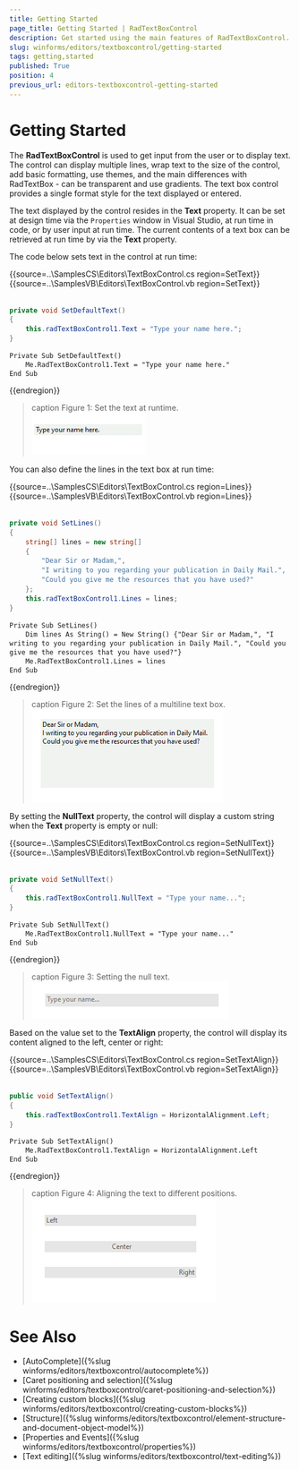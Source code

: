 ```yaml
---
title: Getting Started
page_title: Getting Started | RadTextBoxControl
description: Get started using the main features of RadTextBoxControl. 
slug: winforms/editors/textboxcontrol/getting-started
tags: getting,started
published: True
position: 4
previous_url: editors-textboxcontrol-getting-started
---
```


# Getting Started

The __RadTextBoxControl__ is used to get input from the user or to display text. The control can display multiple lines, wrap text to the size of the control, add basic formatting, use themes, and the main differences with RadTextBox - can be transparent and use gradients. The text box control provides a single format style for the text displayed or entered.
         
The text displayed by the control resides in the __Text__ property. It can be set at design time via the `Properties` window in Visual Studio, at run time in code, or by user input at run time. The current contents of a text box can be retrieved at run time by via the __Text__ property.
        

The code below sets text in the control at run time: 

{{source=..\SamplesCS\Editors\TextBoxControl.cs region=SetText}} 
{{source=..\SamplesVB\Editors\TextBoxControl.vb region=SetText}} 

````C#
        
private void SetDefaultText()
{
    this.radTextBoxControl1.Text = "Type your name here.";
}

````
````VB.NET
Private Sub SetDefaultText()
    Me.RadTextBoxControl1.Text = "Type your name here."
End Sub

````

{{endregion}} 

>caption Figure 1: Set the text at runtime.
![editors-textboxcontrol-getting-started 001](images/editors-textboxcontrol-getting-started001.png)

You can also define the lines in the text box at run time: 

{{source=..\SamplesCS\Editors\TextBoxControl.cs region=Lines}} 
{{source=..\SamplesVB\Editors\TextBoxControl.vb region=Lines}} 

````C#
        
private void SetLines()
{
    string[] lines = new string[]
    {
        "Dear Sir or Madam,",
        "I writing to you regarding your publication in Daily Mail.",
        "Could you give me the resources that you have used?"
    };
    this.radTextBoxControl1.Lines = lines;
}

````
````VB.NET
Private Sub SetLines()
    Dim lines As String() = New String() {"Dear Sir or Madam,", "I writing to you regarding your publication in Daily Mail.", "Could you give me the resources that you have used?"}
    Me.RadTextBoxControl1.Lines = lines
End Sub

````

{{endregion}} 

>caption Figure 2: Set the lines of a multiline text box.
![editors-textboxcontrol-getting-started 002](images/editors-textboxcontrol-getting-started002.png)

By setting the __NullText__ property, the control will display a custom string when the __Text__ property is empty or null: 

{{source=..\SamplesCS\Editors\TextBoxControl.cs region=SetNullText}} 
{{source=..\SamplesVB\Editors\TextBoxControl.vb region=SetNullText}} 

````C#
    
private void SetNullText()
{
    this.radTextBoxControl1.NullText = "Type your name...";
}

````
````VB.NET
Private Sub SetNullText()
    Me.RadTextBoxControl1.NullText = "Type your name..."
End Sub

````

{{endregion}} 

>caption Figure 3: Setting the null text.
![editors-textboxcontrol-getting-started 003](images/editors-textboxcontrol-getting-started003.png)

Based on the value set to the __TextAlign__ property, the control will display its content aligned to the left, center or right: 

{{source=..\SamplesCS\Editors\TextBoxControl.cs region=SetTextAlign}} 
{{source=..\SamplesVB\Editors\TextBoxControl.vb region=SetTextAlign}} 

````C#
        
public void SetTextAlign()
{
    this.radTextBoxControl1.TextAlign = HorizontalAlignment.Left;
}

````
````VB.NET
Private Sub SetTextAlign()
    Me.RadTextBoxControl1.TextAlign = HorizontalAlignment.Left
End Sub

````

{{endregion}} 

>caption Figure 4: Aligning the text to different positions.
![editors-textboxcontrol-getting-started 004](images/editors-textboxcontrol-getting-started004.png)

# See Also

* [AutoComplete]({%slug winforms/editors/textboxcontrol/autocomplete%})
* [Caret positioning and selection]({%slug winforms/editors/textboxcontrol/caret-positioning-and-selection%})
* [Creating custom blocks]({%slug winforms/editors/textboxcontrol/creating-custom-blocks%})
* [Structure]({%slug winforms/editors/textboxcontrol/element-structure-and-document-object-model%})
* [Properties and Events]({%slug winforms/editors/textboxcontrol/properties%})
* [Text editing]({%slug winforms/editors/textboxcontrol/text-editing%})